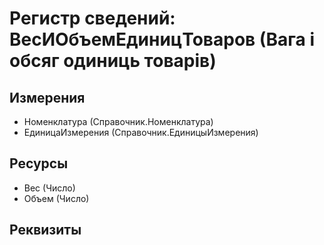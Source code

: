 ﻿# Регистр сведений: ВесИОбъемЕдиницТоваров (Вага і обсяг одиниць товарів)

## Измерения

- Номенклатура (Справочник.Номенклатура)
- ЕдиницаИзмерения (Справочник.ЕдиницыИзмерения)

## Ресурсы

- Вес (Число)
- Объем (Число)

## Реквизиты


